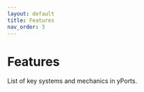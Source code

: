 ```yaml
---
layout: default
title: Features
nav_order: 3
---
```


# Features

List of key systems and mechanics in yPorts.
